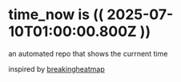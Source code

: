 # time_now is (( 2025-07-10T01:00:00.800Z ))

an automated repo that shows the currnent time

inspired by [breakingheatmap](https://github.com/breakingheatmap/breakingheatmap)